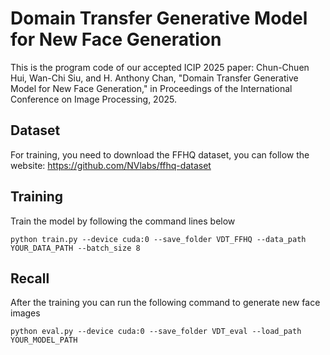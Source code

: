 # Domain Transfer Generative Model for New Face Generation 

This is the program code of our accepted ICIP 2025 paper:
Chun-Chuen Hui, Wan-Chi Siu, and H. Anthony Chan, "Domain Transfer Generative Model for New Face Generation," in Proceedings of the International Conference on Image Processing, 2025. 


## Dataset
For training, you need to download the FFHQ dataset, you can follow the website: https://github.com/NVlabs/ffhq-dataset

## Training
Train the model by following the command lines below
```
python train.py --device cuda:0 --save_folder VDT_FFHQ --data_path YOUR_DATA_PATH --batch_size 8
```

## Recall
After the training you can run the following command to generate new face images
```
python eval.py --device cuda:0 --save_folder VDT_eval --load_path YOUR_MODEL_PATH 
```
